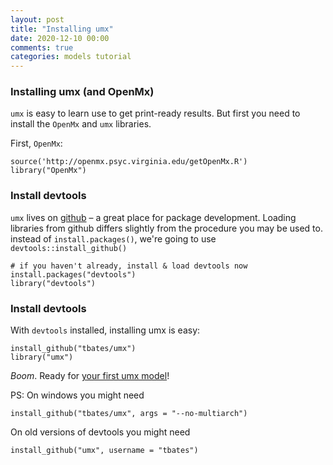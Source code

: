 ```yaml
---
layout: post
title: "Installing umx"
date: 2020-12-10 00:00
comments: true
categories: models tutorial
---
```


<a name="top"></a>
### Installing umx (and OpenMx)

`umx` is easy to learn use to get print-ready results. But first you need to install the `OpenMx` and `umx` libraries.

First, `OpenMx`:

``` splus
source('http://openmx.psyc.virginia.edu/getOpenMx.R')
library("OpenMx")
```

### Install devtools
`umx` lives on [github](http://github.com/tbates/umx) – a great place for package development. Loading libraries from github differs slightly from the procedure you may be used to. instead of `install.packages()`, we're going to use `devtools::install_github()`

``` splus
# if you haven't already, install & load devtools now
install.packages("devtools")
library("devtools")
```

### Install devtools
With `devtools` installed, installing umx is easy:

``` splus
install_github("tbates/umx")
library("umx")
```
*Boom*. Ready for [your first umx model](/models/tutorial/2020/11/30/First-steps.html)!

PS: On windows you might need

``` splus
install_github("tbates/umx", args = "--no-multiarch")
```

On old versions of devtools you might need

``` splus
install_github("umx", username = "tbates")	
```
